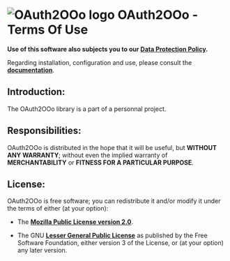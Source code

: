 # ![OAuth2OOo logo][1] OAuth2OOo - Terms Of Use

**Use of this software also subjects you to our [Data Protection Policy][2].**

Regarding installation, configuration and use, please consult the **[documentation][3]**.

## Introduction:

The OAuth2OOo library is a part of a personnal project.

## Responsibilities:

OAuth2OOo is distributed in the hope that it will be useful,
but **WITHOUT ANY WARRANTY**; without even the implied warranty of
**MERCHANTABILITY** or **FITNESS FOR A PARTICULAR PURPOSE**.

## License:

OAuth2OOo is free software; you can redistribute it and/or
modify it under the terms of either (at your option):

- The **[Mozilla Public License version 2.0][4]**.

- The GNU **[Lesser General Public License][5]** as published by the Free Software
Foundation, either version 3 of the License, or (at your option) any later version.

[1]: <https://prrvchr.github.io/OAuth2OOo/img/OAuth2OOo.png>
[2]: <https://prrvchr.github.io/OAuth2OOo/OAuth2OOo/registration/PrivacyPolicy_en>
[3]: <https://prrvchr.github.io/OAuth2OOo/>
[4]: <http://mozilla.org/MPL/2.0/>
[5]: <http://www.gnu.org/licenses/lgpl-3.0.html>
